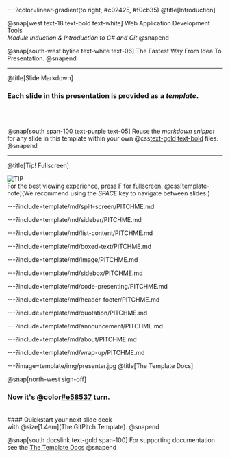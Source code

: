 ---?color=linear-gradient(to right, #c02425, #f0cb35)
@title[Introduction]

@snap[west text-18 text-bold text-white]
Web Application Development Tools<br>*Module Induction & Introduction to C# and Git*
@snapend

@snap[south-west byline text-white text-06]
The Fastest Way From Idea To Presentation.
@snapend

---
@title[Slide Markdown]

### Each slide in this presentation is provided as a *template*.

<br><br>

@snap[south span-100 text-purple text-05]
Reuse the *markdown snippet* for any slide in this template within your own @css[text-gold text-bold](PITCHME.md) files.
@snapend

---
@title[Tip! Fullscreen]

![TIP](template/img/tip.png)
<br>
For the best viewing experience, press F for fullscreen.
@css[template-note](We recommend using the *SPACE* key to navigate between slides.)

---?include=template/md/split-screen/PITCHME.md

---?include=template/md/sidebar/PITCHME.md

---?include=template/md/list-content/PITCHME.md

---?include=template/md/boxed-text/PITCHME.md

---?include=template/md/image/PITCHME.md

---?include=template/md/sidebox/PITCHME.md

---?include=template/md/code-presenting/PITCHME.md

---?include=template/md/header-footer/PITCHME.md

---?include=template/md/quotation/PITCHME.md

---?include=template/md/announcement/PITCHME.md

---?include=template/md/about/PITCHME.md

---?include=template/md/wrap-up/PITCHME.md

---?image=template/img/presenter.jpg
@title[The Template Docs]

@snap[north-west sign-off]
### **Now it's @color[#e58537](your) turn.**
<br>
#### Quickstart your next slide deck<br>with @size[1.4em](The GitPitch Template).
@snapend

@snap[south docslink text-gold span-100]
For supporting documentation see the [The Template Docs](https://gitpitch.com/docs/the-template)
@snapend
